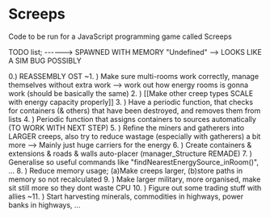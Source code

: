 # Screeps
Code to be run for a JavaScript programming game called Screeps

TODO list;
------> SPAWNED WITH MEMORY "Undefined" --> LOOKS LIKE A SIM BUG POSSIBLY

0.) REASSEMBLY OST
~1.   ) Make sure multi-rooms work correctly, manage themselves without extra work --> work out how energy rooms is gonna work (should be basically the same)
 2.   ) [[Make other creep types SCALE with energy capacity properly]]
 3.   ) Have a periodic function, that checks for containers (& others) that have been destroyed, and removes them from lists
 4.   ) Periodic function that assigns containers to sources automatically (TO WORK WITH NEXT STEP)
 5.   ) Refine the miners and gatherers into LARGER creeps, also try to reduce wastage (especially with gatherers) a bit more --> Mainly just huge carriers for the energy
 6.   ) Create containers & extensions & roads & walls auto-placer (manager_Structure REMADE)
 7.   ) Generalise so useful commands like "findNearestEnergySource_inRoom()", ...
 8.   ) Reduce memory usage; (a)Make creeps larger, (b)store paths in memory so not recalculated
 9.   ) Make larger military, more organised, make sit still more so they dont waste CPU
 10.  ) Figure out some trading stuff with allies
~11.  ) Start harvesting minerals, commodities in highways, power banks in highways, ...